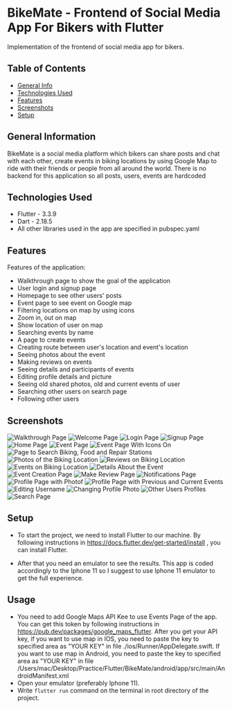 # BikeMate - Frontend of Social Media App For Bikers with Flutter

Implementation of the frontend of social media app for bikers.

## Table of Contents

- [General Info](#general-information)
- [Technologies Used](#technologies-used)
- [Features](#features)
- [Screenshots](#screenshots)
- [Setup](#setup)

## General Information

BikeMate is a social media platform which bikers can share posts and chat with each other, create events in biking locations by using Google Map to ride with their friends or people from all around the world. There is no backend for this application so all posts, users, events are hardcoded

## Technologies Used

- Flutter - 3.3.9
- Dart - 2.18.5
- All other libraries used in the app are specified in pubspec.yaml

## Features

Features of the application:

- Walkthrough page to show the goal of the application
- User login and signup page
- Homepage to see other users' posts
- Event page to see event on Google map
- Filtering locations on map by using icons
- Zoom in, out on map
- Show location of user on map
- Searching events by name
- A page to create events
- Creating route between user's location and event's location
- Seeing photos about the event
- Making reviews on events
- Seeing details and participants of events
- Editing profile details and picture
- Seeing old shared photos, old and current events of user
- Searching other users on search page
- Following other users

## Screenshots

![Walkthrough Page](./images/img1.png)
![Welcome Page](./images/img2.png)
![Login Page](./images/img3.png)
![Signup Page](./images/img4.png)
![Home Page](./images/img5.png)
![Event Page](./images/img6.png)
![Event Page With Icons On](./images/img7.png)
![Page to Search Biking, Food and Repair Stations](./images/img8.png)
![Photos of the Biking Location](./images/img9.png)
![Reviews on Biking Location](./images/img10.png)
![Events on Biking Location](./images/img11.png)
![Details About the Event](./images/img12.png)
![Event Creation Page](./images/img13.png)
![Make Review Page](./images/img14.png)
![Notifications Page](./images/img15.png)
![Profile Page with Photof](./images/img16.png)
![Profile Page with Previous and Current Events](./images/img17.png)
![Editing Username](./images/img18.png)
![Changing Profile Photo](./images/img19.png)
![Other Users Profiles](./images/img20.png)
![Search Page](./images/img21.png)

## Setup

- To start the project, we need to install Flutter to our machine. By following instructions in https://docs.flutter.dev/get-started/install , you can install Flutter.

- After that you need an emulator to see the results. This app is coded accordingly to the Iphone 11 so I suggest to use Iphone 11 emulator to get the full experience.

## Usage

- You need to add Google Maps API Kee to use Events Page of the app. You can get this token by following instructions in https://pub.dev/packages/google_maps_flutter. After you get your API key, if you want to use map in IOS, you need to paste the key to specified area as "YOUR KEY" in file ./ios/Runner/AppDelegate.swift. If you want to use map in Android, you need to paste the key to specified area as "YOUR KEY" in file /Users/mac/Desktop/Practice/Flutter/BikeMate/android/app/src/main/AndroidManifest.xml
- Open your emulator (preferably Iphone 11).
- Write `flutter run` command on the terminal in root directory of the project.
